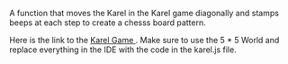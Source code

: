 A function that moves the Karel in the Karel game diagonally and stamps beeps at each step to create a chesss board pattern.

Here is the link to the  [Karel Game ](https://stanford.edu/~cpiech/karel/ide.html "Karel Game"). Make sure to use the 5 * 5 World and replace everything in the IDE with the code in the karel.js file.